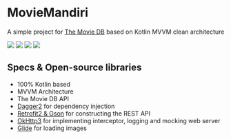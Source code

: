 # MovieMandiri

A simple project for [The Movie DB](https://www.themoviedb.org) based on Kotlin MVVM clean architecture<br>

<img src="./img1.jpg">
<img src="./img2.jpg">
<img src="./img3.jpg">
<img src="./img4.jpg">

## Specs & Open-source libraries
- 100% Kotlin based
- MVVM Architecture
- The Movie DB API
- [Dagger2](https://github.com/google/dagger) for dependency injection
- [Retrofit2 & Gson](https://github.com/square/retrofit) for constructing the REST API
- [OkHttp3](https://github.com/square/okhttp) for implementing interceptor, logging and mocking web server
- [Glide](https://github.com/bumptech/glide) for loading images

